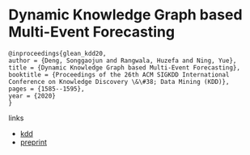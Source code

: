 # Dynamic Knowledge Graph based Multi-Event Forecasting

```
@inproceedings{glean_kdd20,
author = {Deng, Songgaojun and Rangwala, Huzefa and Ning, Yue},
title = {Dynamic Knowledge Graph based Multi-Event Forecasting},
booktitle = {Proceedings of the 26th ACM SIGKDD International Conference on Knowledge Discovery \&\#38; Data Mining (KDD)},
pages = {1585--1595},
year = {2020}
}
```

links
- [kdd](https://www.kdd.org/kdd2020/accepted-papers/view/dynamic-knowledge-graph-based-multi-event-forecasting)
- [preprint](https://yue-ning.github.io/docs/KDD20_glean.pdf)
